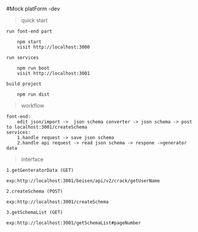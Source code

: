 #Mock platForm -dev

>quick start

    run font-end part

        npm start
        visit http://localhost:3000

    run services

        npm run boot
        visit http://localhost:3001

    build project

        npm run dist

>workflow

    font-end:
        edit json/import ->  json schema converter -> json schema -> post to localhost:3001/createSchema
    services:
        1.handle request -> save json schema
        2.handle api request -> read json schema -> respone ->generator data

>interface

    1.getGenteratorData (GET)

    exp:http://localhost:3001/beisen/api/v2/crack/getUserName

    2.createSchema (POST)

    exp:http://localhost:3001/createSchema

    3.getSchemaList (GET)

    exp:http://localhost:3001/getSchemaList#pageNumber
